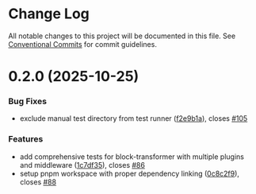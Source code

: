 # Change Log

All notable changes to this project will be documented in this file.
See [Conventional Commits](https://conventionalcommits.org) for commit guidelines.

# 0.2.0 (2025-10-25)


### Bug Fixes

* exclude manual test directory from test runner ([f2e9b1a](https://github.com/DavidWells/markdown-magic/commit/f2e9b1ad0754cfd7f797ed3b09a3df622675525f)), closes [#105](https://github.com/DavidWells/markdown-magic/issues/105)


### Features

* add comprehensive tests for block-transformer with multiple plugins and middleware ([1c7df35](https://github.com/DavidWells/markdown-magic/commit/1c7df357a41933e98d3da377277829b6b628c76b)), closes [#86](https://github.com/DavidWells/markdown-magic/issues/86)
* setup pnpm workspace with proper dependency linking ([0c8c2f9](https://github.com/DavidWells/markdown-magic/commit/0c8c2f9e10e11918f0e446e1793878825ec88c14)), closes [#88](https://github.com/DavidWells/markdown-magic/issues/88)
